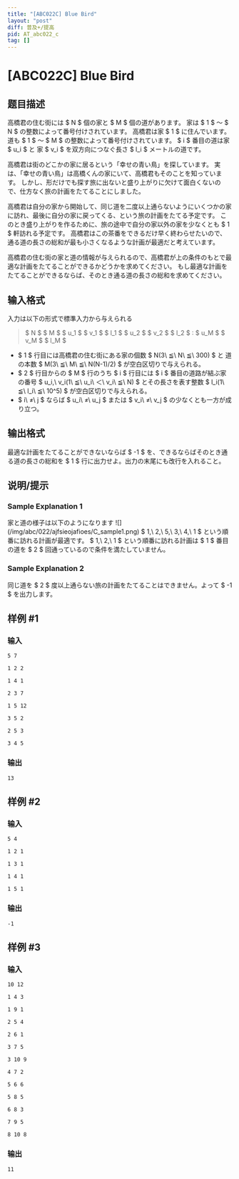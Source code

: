 ```yaml
---
title: "[ABC022C] Blue Bird"
layout: "post"
diff: 普及+/提高
pid: AT_abc022_c
tag: []
---
```


# [ABC022C] Blue Bird

## 题目描述

[problemUrl]: https://atcoder.jp/contests/abc022/tasks/abc022_c

高橋君の住む街には $ N $ 個の家と $ M $ 個の道があります。 家は $ 1 $ ～ $ N $ の整数によって番号付けされています。 高橋君は家 $ 1 $ に住んでいます。 道も $ 1 $ ～ $ M $ の整数によって番号付けされています。 $ i $ 番目の道は家 $ u_i $ と 家 $ v_i $ を双方向につなぐ長さ $ l_i $ メートルの道です。

高橋君は街のどこかの家に居るという「幸せの青い鳥」を探しています。 実は、「幸せの青い鳥」は高橋くんの家にいて、高橋君もそのことを知っています。 しかし、形だけでも探す旅に出ないと盛り上がりに欠けて面白くないので、仕方なく旅の計画をたてることにしました。

高橋君は自分の家から開始して、同じ道を二度以上通らないようにいくつかの家に訪れ、最後に自分の家に戻ってくる、という旅の計画をたてる予定です。 このとき盛り上がりを作るために、旅の途中で自分の家以外の家を少なくとも $ 1 $ 軒訪れる予定です。 高橋君はこの茶番をできるだけ早く終わらせたいので、通る道の長さの総和が最も小さくなるような計画が最適だと考えています。

高橋君の住む街の家と道の情報が与えられるので、高橋君が上の条件のもとで最適な計画をたてることができるかどうかを求めてください。 もし最適な計画をたてることができるならば、そのとき通る道の長さの総和を求めてください。

## 输入格式

入力は以下の形式で標準入力から与えられる

> $ N $ $ M $ $ u_1 $ $ v_1 $ $ l_1 $ $ u_2 $ $ v_2 $ $ l_2 $ : $ u_M $ $ v_M $ $ l_M $

- $ 1 $ 行目には高橋君の住む街にある家の個数 $ N(3\ ≦\ N\ ≦\ 300) $ と 道の本数 $ M(3\ ≦\ M\ ≦\ N(N-1)/2) $ が空白区切りで与えられる。
- $ 2 $ 行目からの $ M $ 行のうち $ i $ 行目には $ i $ 番目の道路が結ぶ家の番号 $ u_i,\ v_i(1\ ≦\ u_i\ ＜\ v_i\ ≦\ N) $ とその長さを表す整数 $ l_i(1\ ≦\ l_i\ ≦\ 10^5) $ が空白区切りで与えられる。
- $ i\ ≠\ j $ ならば $ u_i\ ≠\ u_j $ または $ v_i\ ≠\ v_j $ の少なくとも一方が成り立つ。

## 输出格式

最適な計画をたてることができないならば $ -1 $ を、できるならばそのとき通る道の長さの総和を $ 1 $ 行に出力せよ。出力の末尾にも改行を入れること。

## 说明/提示

### Sample Explanation 1

家と道の様子は以下のようになります !\[\](/img/abc/022/ajfsieojafioes/C\_sample1.png) $ 1,\ 2,\ 5,\ 3,\ 4,\ 1 $ という順番に訪れる計画が最適です。 $ 1,\ 2,\ 1 $ という順番に訪れる計画は $ 1 $ 番目の道を $ 2 $ 回通っているので条件を満たしていません。

### Sample Explanation 2

同じ道を $ 2 $ 度以上通らない旅の計画をたてることはできません。よって $ -1 $ を出力します。

## 样例 #1

### 输入

```
5 7
1 2 2
1 4 1
2 3 7
1 5 12
3 5 2
2 5 3
3 4 5
```

### 输出

```
13
```

## 样例 #2

### 输入

```
5 4
1 2 1
1 3 1
1 4 1
1 5 1
```

### 输出

```
-1
```

## 样例 #3

### 输入

```
10 12
1 4 3
1 9 1
2 5 4
2 6 1
3 7 5
3 10 9
4 7 2
5 6 6
5 8 5
6 8 3
7 9 5
8 10 8
```

### 输出

```
11
```

